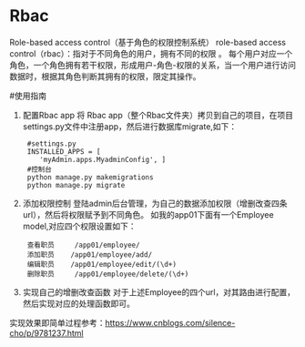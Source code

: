 # Rbac
Role-based access control（基于角色的权限控制系统）
role-based access control（rbac）：指对于不同角色的用户，拥有不同的权限 。
每个用户对应一个角色，一个角色拥有若干权限，形成用户-角色-权限的关系，当一个用户进行访问数据时，根据其角色判断其拥有的权限，限定其操作。

#使用指南
  1. 配置Rbac app
      将 Rbac app（整个Rbac文件夹）拷贝到自己的项目，在项目settings.py文件中注册app，然后进行数据库migrate,如下：
          
          #settings.py
          INSTALLED_APPS = [
             'myAdmin.apps.MyadminConfig', ]
          #控制台
          python manage.py makemigrations
          python manage.py migrate
  2. 添加权限控制
      登陆admin后台管理，为自己的数据添加权限（增删改查四条url），然后将权限赋予到不同角色。 如我的app01下面有一个Employee model,对应四个权限设置如下：
      
          查看职员     /app01/employee/
          添加职员    /app01/employee/add/
          编辑职员    /app01/employee/edit/(\d+)
          删除职员     /app01/employee/delete/(\d+)  
  
  3. 实现自己的增删改查函数
      对于上述Employee的四个url，对其路由进行配置，然后实现对应的处理函数即可。
  
  实现效果即简单过程参考：https://www.cnblogs.com/silence-cho/p/9781237.html

